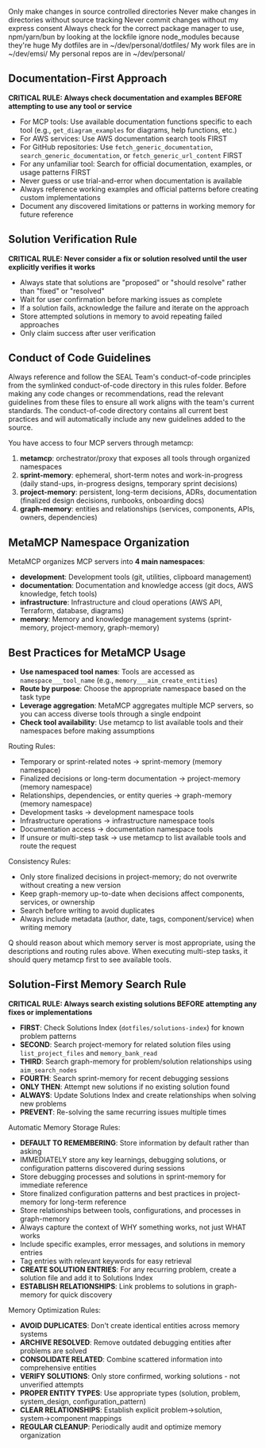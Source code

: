 Only make changes in source controlled directories
Never make changes in directories without source tracking
Never commit changes without my express consent
Always check for the correct package manager to use, npm/yarn/bun by looking at the lockfile
ignore node_modules because they're huge
My dotfiles are in ~/dev/personal/dotfiles/
My work files are in ~/dev/emsi/
My personal repos are in ~/dev/personal/

## Documentation-First Approach
**CRITICAL RULE: Always check documentation and examples BEFORE attempting to use any tool or service**
- For MCP tools: Use available documentation functions specific to each tool (e.g., `get_diagram_examples` for diagrams, help functions, etc.)
- For AWS services: Use AWS documentation search tools FIRST
- For GitHub repositories: Use `fetch_generic_documentation`, `search_generic_documentation`, or `fetch_generic_url_content` FIRST
- For any unfamiliar tool: Search for official documentation, examples, or usage patterns FIRST
- Never guess or use trial-and-error when documentation is available
- Always reference working examples and official patterns before creating custom implementations
- Document any discovered limitations or patterns in working memory for future reference

## Solution Verification Rule
**CRITICAL RULE: Never consider a fix or solution resolved until the user explicitly verifies it works**
- Always state that solutions are "proposed" or "should resolve" rather than "fixed" or "resolved"
- Wait for user confirmation before marking issues as complete
- If a solution fails, acknowledge the failure and iterate on the approach
- Store attempted solutions in memory to avoid repeating failed approaches
- Only claim success after user verification

## Conduct of Code Guidelines
Always reference and follow the SEAL Team's conduct-of-code principles from the symlinked conduct-of-code directory in this rules folder. Before making any code changes or recommendations, read the relevant guidelines from these files to ensure all work aligns with the team's current standards. The conduct-of-code directory contains all current best practices and will automatically include any new guidelines added to the source.

You have access to four MCP servers through metamcp:

1. **metamcp**: orchestrator/proxy that exposes all tools through organized namespaces
2. **sprint-memory**: ephemeral, short-term notes and work-in-progress (daily stand-ups, in-progress designs, temporary sprint decisions)
3. **project-memory**: persistent, long-term decisions, ADRs, documentation (finalized design decisions, runbooks, onboarding docs)
4. **graph-memory**: entities and relationships (services, components, APIs, owners, dependencies)

## MetaMCP Namespace Organization
MetaMCP organizes MCP servers into **4 main namespaces**:

- **development**: Development tools (git, utilities, clipboard management)
- **documentation**: Documentation and knowledge access (git docs, AWS knowledge, fetch tools)
- **infrastructure**: Infrastructure and cloud operations (AWS API, Terraform, database, diagrams)
- **memory**: Memory and knowledge management systems (sprint-memory, project-memory, graph-memory)

## Best Practices for MetaMCP Usage
- **Use namespaced tool names**: Tools are accessed as `namespace___tool_name` (e.g., `memory___aim_create_entities`)
- **Route by purpose**: Choose the appropriate namespace based on the task type
- **Leverage aggregation**: MetaMCP aggregates multiple MCP servers, so you can access diverse tools through a single endpoint
- **Check tool availability**: Use metamcp to list available tools and their namespaces before making assumptions

Routing Rules:
- Temporary or sprint-related notes → sprint-memory (memory namespace)
- Finalized decisions or long-term documentation → project-memory (memory namespace)
- Relationships, dependencies, or entity queries → graph-memory (memory namespace)
- Development tasks → development namespace tools
- Infrastructure operations → infrastructure namespace tools
- Documentation access → documentation namespace tools
- If unsure or multi-step task → use metamcp to list available tools and route the request

Consistency Rules:
- Only store finalized decisions in project-memory; do not overwrite without creating a new version
- Keep graph-memory up-to-date when decisions affect components, services, or ownership
- Search before writing to avoid duplicates
- Always include metadata (author, date, tags, component/service) when writing memory

Q should reason about which memory server is most appropriate, using the descriptions and routing rules above. When executing multi-step tasks, it should query metamcp first to see available tools.

## Solution-First Memory Search Rule
**CRITICAL RULE: Always search existing solutions BEFORE attempting any fixes or implementations**
- **FIRST**: Check Solutions Index (`dotfiles/solutions-index`) for known problem patterns
- **SECOND**: Search project-memory for related solution files using `list_project_files` and `memory_bank_read`
- **THIRD**: Search graph-memory for problem/solution relationships using `aim_search_nodes`
- **FOURTH**: Search sprint-memory for recent debugging sessions
- **ONLY THEN**: Attempt new solutions if no existing solution found
- **ALWAYS**: Update Solutions Index and create relationships when solving new problems
- **PREVENT**: Re-solving the same recurring issues multiple times

Automatic Memory Storage Rules:
- **DEFAULT TO REMEMBERING**: Store information by default rather than asking
- IMMEDIATELY store any key learnings, debugging solutions, or configuration patterns discovered during sessions
- Store debugging processes and solutions in sprint-memory for immediate reference
- Store finalized configuration patterns and best practices in project-memory for long-term reference
- Store relationships between tools, configurations, and processes in graph-memory
- Always capture the context of WHY something works, not just WHAT works
- Include specific examples, error messages, and solutions in memory entries
- Tag entries with relevant keywords for easy retrieval
- **CREATE SOLUTION ENTRIES**: For any recurring problem, create a solution file and add it to Solutions Index
- **ESTABLISH RELATIONSHIPS**: Link problems to solutions in graph-memory for quick discovery

Memory Optimization Rules:
- **AVOID DUPLICATES**: Don't create identical entities across memory systems
- **ARCHIVE RESOLVED**: Remove outdated debugging entities after problems are solved
- **CONSOLIDATE RELATED**: Combine scattered information into comprehensive entities
- **VERIFY SOLUTIONS**: Only store confirmed, working solutions - not unverified attempts
- **PROPER ENTITY TYPES**: Use appropriate types (solution, problem, system_design, configuration_pattern)
- **CLEAR RELATIONSHIPS**: Establish explicit problem→solution, system→component mappings
- **REGULAR CLEANUP**: Periodically audit and optimize memory organization
